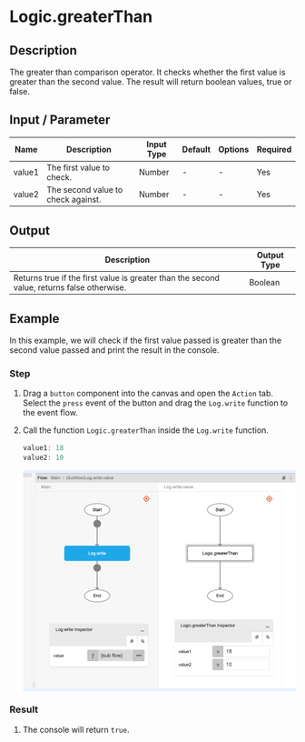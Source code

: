 # Logic.greaterThan

## Description

The greater than comparison operator. It checks whether the first value is greater than the second value. The result will return boolean values, true or false.

## Input / Parameter

| Name | Description | Input Type | Default | Options | Required |
| ------ | ------ | ------ | ------ | ------ | ------ |
| value1 | The first value to check. | Number | - | - | Yes |
| value2 | The second value to check against. | Number | - | - | Yes |

## Output

| Description | Output Type |
| ------ | ------ |
| Returns true if the first value is greater than the second value, returns false otherwise. | Boolean |

## Example

In this example, we will check if the first value passed is greater than the second value passed and print the result in the console.

### Step

1. Drag a `button` component into the canvas and open the `Action` tab. Select the `press` event of the button and drag the `Log.write` function to the event flow.
2. Call the function `Logic.greaterThan` inside the `Log.write` function.

    ```js
    value1: 18
    value2: 10
    ```
    <div style="display:flex; align-items:center; justify-content:center; background-color: #E7F1FF;">
        <img src="./greaterThan-step-1.png"
        style="width: 100%; padding: 5px;"/>
    </div>

### Result

1. The console will return `true`.
